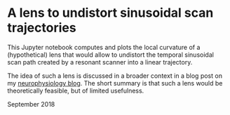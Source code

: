 # A lens to undistort sinusoidal scan trajectories

This Jupyter notebook computes and plots the local curvature of a (hypothetical) lens that would allow to undistort the temporal sinusoidal scan path created by a resonant scanner into a linear trajectory.

The idea of such a lens is discussed in a broader context in a blog post on my [neurophysiology blog](http://ptrrupprecht.wordpress.com/). The short summary is that such a lens would be theoretically feasible, but of limited usefulness.

September 2018

